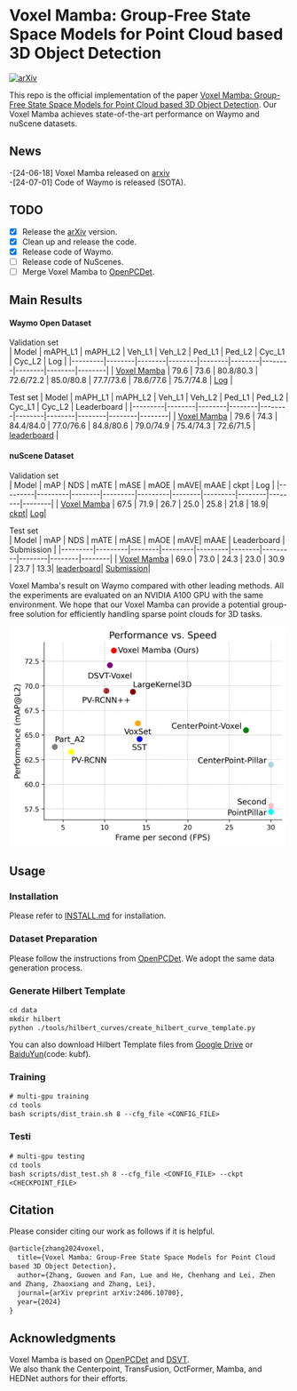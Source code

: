# Voxel Mamba: Group-Free State Space Models for Point Cloud based 3D Object Detection

[![arXiv](https://img.shields.io/badge/arXiv-Paper-<COLOR>.svg)](https://arxiv.org/abs/2406.10700)

This repo is the official implementation of the paper [Voxel Mamba: Group-Free State Space Models for Point Cloud based 3D Object Detection](). Our Voxel Mamba achieves state-of-the-art performance on Waymo and nuScene datasets.  

## News
-[24-06-18] Voxel Mamba released on [arxiv](https://arxiv.org/abs/2406.10700)   
-[24-07-01] Code of Waymo is released (SOTA).

## TODO
- [x] Release the [arXiv](https://arxiv.org/abs/2406.10700) version.
- [x] Clean up and release the code.
- [x] Release code of Waymo.
- [ ] Release code of NuScenes.
- [ ] Merge Voxel Mamba to [OpenPCDet](https://github.com/open-mmlab/OpenPCDet).

## Main Results
#### Waymo Open Dataset
Validation set  
|  Model  | mAPH_L1 | mAPH_L2 | Veh_L1 | Veh_L2 | Ped_L1 | Ped_L2 | Cyc_L1 | Cyc_L2 | Log |
|---------|--------|--------|--------|--------|--------|--------|--------|--------|--------|
|  [Voxel Mamba](tools/cfgs/voxel_mamba_models/voxel_mamba_waymo.yaml) | 79.6  |  73.6  | 80.8/80.3 | 72.6/72.2 | 85.0/80.8 | 77.7/73.6 | 78.6/77.6 | 75.7/74.8 | [Log](https://drive.google.com/file/d/1Kq7WR9OV2kByKUUkurZp878mERKWBJi5/view?usp=sharing) | 

Test set
|  Model  | mAPH_L1 | mAPH_L2 | Veh_L1 | Veh_L2 | Ped_L1 | Ped_L2 | Cyc_L1 | Cyc_L2 | Leaderboard |
|---------|--------|--------|--------|--------|--------|--------|--------|--------|--------|
|  [Voxel Mamba](tools/cfgs/voxel_mamba_models/voxel_mamba_waymo.yaml) | 79.6  |  74.3  | 84.4/84.0 | 77.0/76.6 | 84.8/80.6 | 79.0/74.9 | 75.4/74.3 | 72.6/71.5 | [leaderboard](https://waymo.com/open/challenges/detection-3d/results/d57ccce9-36ad/1718951969931000/) | 


#### nuScene Dataset
Validation set  
|  Model  | mAP | NDS | mATE | mASE | mAOE | mAVE| mAAE | ckpt | Log |
|---------|---------|--------|---------|---------|--------|---------|--------|--------|--------|
|  [Voxel Mamba]() | 67.5 | 71.9 | 26.7 | 25.0 | 25.8 | 21.8 | 18.9| [ckpt]()| [Log]()|  

Test set  
|  Model  | mAP | NDS | mATE | mASE | mAOE | mAVE| mAAE | Leaderboard | Submission |
|---------|---------|--------|---------|---------|--------|---------|--------|--------|--------|
|  [Voxel Mamba]() | 69.0 | 73.0 | 24.3 | 23.0 | 30.9 | 23.7 | 13.3| [leaderboard](https://www.nuscenes.org/object-detection?externalData=all&mapData=all&modalities=Lidar)| [Submission](https://drive.google.com/file/d/1k1F5H0sqvJGyKzDN2_bCHcY-o0gKCwmo/view?usp=sharing)|  


Voxel Mamba's result on Waymo compared with other leading methods.
All the experiments are evaluated on an NVIDIA A100 GPU with the same environment.
We hope that our Voxel Mamba can provide a potential group-free solution for efficiently handling sparse point clouds for 3D tasks.
<div align="left">
  <img src="docs/Speed_Performance.png" width="500"/>
</div>

## Usage
### Installation
Please refer to [INSTALL.md](docs/INSTALL.md) for installation.

### Dataset Preparation
Please follow the instructions from [OpenPCDet](https://github.com/open-mmlab/OpenPCDet/blob/master/docs/GETTING_STARTED.md). We adopt the same data generation process.

### Generate Hilbert Template
```
cd data
mkdir hilbert
python ./tools/hilbert_curves/create_hilbert_curve_template.py
```
You can also download Hilbert Template files from [Google Drive](https://drive.google.com/file/d/1Bts6Jt-GCcLtF27BoH8uRtAjdHvwmrf2/view?usp=sharing) or [BaiduYun](https://pan.baidu.com/s/1I9xTjR7PbKRFkbwiLJN2tQ)(code: kubf).

### Training
```
# multi-gpu training
cd tools
bash scripts/dist_train.sh 8 --cfg_file <CONFIG_FILE>
```

### Testi
```
# multi-gpu testing
cd tools
bash scripts/dist_test.sh 8 --cfg_file <CONFIG_FILE> --ckpt <CHECKPOINT_FILE>
```

## Citation
Please consider citing our work as follows if it is helpful.
```
@article{zhang2024voxel,
  title={Voxel Mamba: Group-Free State Space Models for Point Cloud based 3D Object Detection},
  author={Zhang, Guowen and Fan, Lue and He, Chenhang and Lei, Zhen and Zhang, Zhaoxiang and Zhang, Lei},
  journal={arXiv preprint arXiv:2406.10700},
  year={2024}
}
```

## Acknowledgments
Voxel Mamba is based on [OpenPCDet](https://github.com/open-mmlab/OpenPCDet) and [DSVT](https://github.com/Haiyang-W/DSVT).  
We also thank the Centerpoint, TransFusion, OctFormer, Mamba, and HEDNet authors for their efforts.



